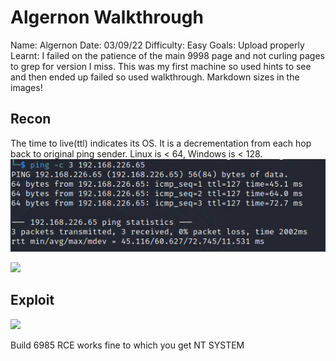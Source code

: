 # Algernon Walkthrough
Name: Algernon
Date:  03/09/22
Difficulty:  Easy
Goals:  Upload properly
Learnt: I failed on the patience of the main 9998 page and not curling pages to grep for version I miss. This was my first machine so used hints to see and then ended up failed so used walkthrough.
Markdown sizes in the images!

## Recon

The time to live(ttl) indicates its OS. It is a decrementation from each hop back to original ping sender. Linux is < 64, Windows is < 128.
![ping](OS-ProvingGrounds/Algernon/Screenshots/ping.png)

![](port9998-version-smartermail.png)

## Exploit

![](6085.png)

Build 6985 RCE works fine to which you get NT SYSTEM
